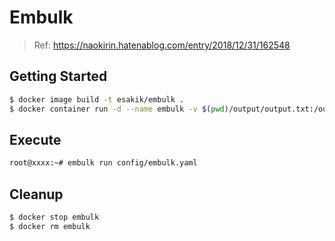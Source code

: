 # Embulk
>Ref: https://naokirin.hatenablog.com/entry/2018/12/31/162548

## Getting Started
```bash
$ docker image build -t esakik/embulk .
$ docker container run -d --name embulk -v $(pwd)/output/output.txt:/output/output.txt esakik/embulk
```

## Execute
```bash
root@xxxx:~# embulk run config/embulk.yaml
```

## Cleanup
```bash
$ docker stop embulk
$ docker rm embulk
```
